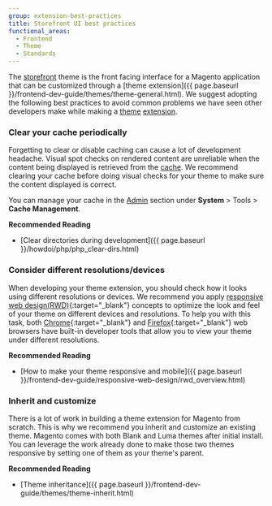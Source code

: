 ```yaml
---
group: extension-best-practices
title: Storefront UI best practices
functional_areas:
  - Frontend
  - Theme
  - Standards
---
```


The [storefront](https://glossary.magento.com/storefront) theme is the front facing interface for a Magento application that can be customized through a [theme extension]({{ page.baseurl }}/frontend-dev-guide/themes/theme-general.html). We suggest adopting the following best practices to avoid common problems we have seen other developers make while making a [theme](https://glossary.magento.com/theme) [extension](https://glossary.magento.com/extension).

### Clear your cache periodically

Forgetting to clear or disable caching can cause a lot of development headache. Visual spot checks on rendered content are unreliable when the content being displayed is retrieved from the [cache](https://glossary.magento.com/cache). We recommend clearing your cache before doing visual checks for your theme to make sure the content displayed is correct.

You can manage your cache in the [Admin](https://glossary.magento.com/Admin) section under **System** > Tools > **Cache Management**.

**Recommended Reading**

* [Clear directories during development]({{ page.baseurl }}/howdoi/php/php_clear-dirs.html)

### Consider different resolutions/devices

When developing your theme extension, you should check how it looks using different resolutions or devices. We recommend you apply [responsive web design(RWD)](https://en.wikipedia.org/wiki/Responsive_web_design){:target="_blank"} concepts to optimize the look and feel of your theme on different devices and resolutions. To help you with this task, both [Chrome](https://developer.chrome.com/devtools){:target="_blank"} and [Firefox](https://developer.mozilla.org/en-US/docs/Tools){:target="_blank"} web browsers have built-in developer tools that allow you to view your theme under different resolutions.

**Recommended Reading**

* [How to make your theme responsive and mobile]({{ page.baseurl }}/frontend-dev-guide/responsive-web-design/rwd_overview.html)

### Inherit and customize

There is a lot of work in building a theme extension for Magento from scratch. This is why we recommend you inherit and customize an existing theme. Magento comes with both Blank and Luma themes after initial install. You can leverage the work already done to make those two themes responsive by setting one of them as your theme's parent.

**Recommended Reading**

* [Theme inheritance]({{ page.baseurl }}/frontend-dev-guide/themes/theme-inherit.html)
